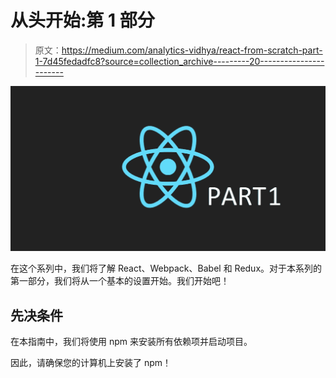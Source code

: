 # 从头开始:第 1 部分

> 原文：<https://medium.com/analytics-vidhya/react-from-scratch-part-1-7d45fedadfc8?source=collection_archive---------20----------------------->

![](img/79a429c420fcc14441509a8baba2c431.png)

在这个系列中，我们将了解 React、Webpack、Babel 和 Redux。对于本系列的第一部分，我们将从一个基本的设置开始。我们开始吧！

## **先决条件**

在本指南中，我们将使用 npm 来安装所有依赖项并启动项目。

因此，请确保您的计算机上安装了 npm！